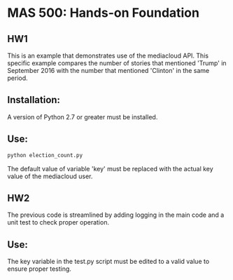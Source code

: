 # MAS 500: Hands-on Foundation

## HW1
This is an example that demonstrates use of the mediacloud API. This specific example compares the number of stories that mentioned 'Trump' in September 2016 with the number that mentioned 'Clinton' in the same period.


## Installation:

A version of Python 2.7 or greater must be installed.

## Use:

```python
python election_count.py
```

The default value of variable 'key' must be replaced with the actual key value of the mediacloud user.

## HW2
The previous code is streamlined by adding logging in the main code and a unit test to check proper operation.

## Use:
The key variable in the test.py script must be edited to a valid value to ensure proper testing.

